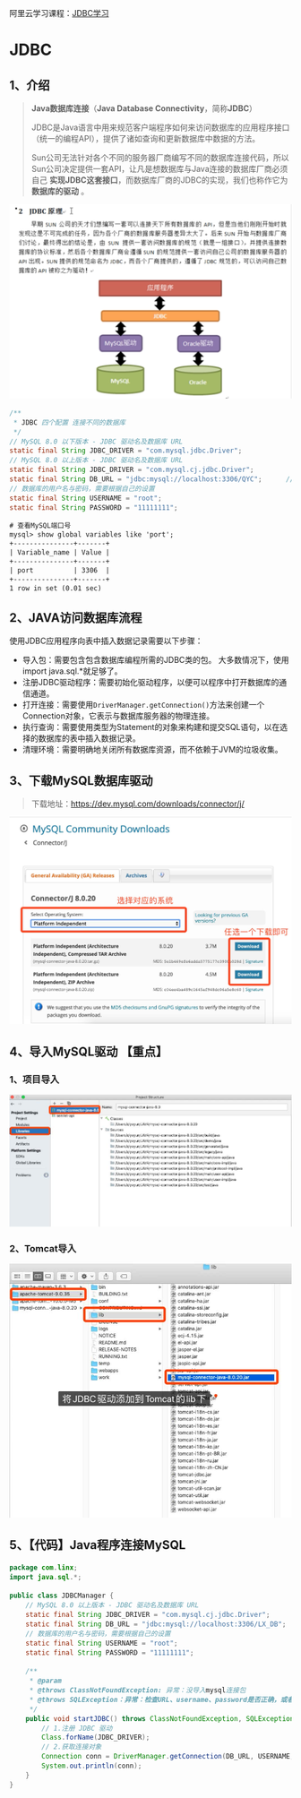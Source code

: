 阿里云学习课程：[JDBC学习](https://developer.aliyun.com/learning/course/29/detail/628)

# JDBC

## 1、介绍

> **Java数据库连接**（**Java Database Connectivity**，简称**JDBC**）
>
> JDBC是Java语言中用来规范客户端程序如何来访问数据库的应用程序接口（统一的编程API），提供了诸如查询和更新数据库中数据的方法。
>
> Sun公司无法针对各个不同的服务器厂商编写不同的数据库连接代码，所以Sun公司决定提供一套API，让凡是想数据库与Java连接的数据库厂商必须自己 **实现JDBC这套接口**，而数据库厂商的JDBC的实现，我们也称作它为 **数据库的驱动** 。

![](media_JDBC/000.png)



```java
/**
 * JDBC 四个配置 连接不同的数据库
 */
// MySQL 8.0 以下版本 - JDBC 驱动名及数据库 URL
static final String JDBC_DRIVER = "com.mysql.jdbc.Driver";
// MySQL 8.0 以上版本 - JDBC 驱动名及数据库 URL
static final String JDBC_DRIVER = "com.mysql.cj.jdbc.Driver";
static final String DB_URL = "jdbc:mysql://localhost:3306/QYC";      // 端口号可通过命令查看
// 数据库的用户名与密码，需要根据自己的设置
static final String USERNAME = "root";
static final String PASSWORD = "11111111";
```

```shell
# 查看MySQL端口号
mysql> show global variables like 'port';
+---------------+-------+
| Variable_name | Value |
+---------------+-------+
| port          | 3306  |
+---------------+-------+
1 row in set (0.01 sec)
```



## 2、JAVA访问数据库流程

使用JDBC应用程序向表中插入数据记录需要以下步骤：

* 导入包：需要包含包含数据库编程所需的JDBC类的包。 大多数情况下，使用import java.sql.*就足够了。
* 注册JDBC驱动程序：需要初始化驱动程序，以便可以程序中打开数据库的通信通道。
* 打开连接：需要使用`DriverManager.getConnection()`方法来创建一个Connection对象，它表示与数据库服务器的物理连接。
* 执行查询：需要使用类型为Statement的对象来构建和提交SQL语句，以在选择的数据库的表中插入数据记录。
* 清理环境：需要明确地关闭所有数据库资源，而不依赖于JVM的垃圾收集。



## 3、下载MySQL数据库驱动

> 下载地址：https://dev.mysql.com/downloads/connector/j/

![](media_JDBC/001.jpg)



## 4、导入MySQL驱动 【重点】

### 1、项目导入

![](media_JDBC/002.jpg)

### 2、Tomcat导入

![](media_JDBC/003.jpg)



## 5、【代码】Java程序连接MySQL

```java
package com.linx;
import java.sql.*;

public class JDBCManager {
    // MySQL 8.0 以上版本 - JDBC 驱动名及数据库 URL
    static final String JDBC_DRIVER = "com.mysql.cj.jdbc.Driver";
    static final String DB_URL = "jdbc:mysql://localhost:3306/LX_DB";
    // 数据库的用户名与密码，需要根据自己的设置
    static final String USERNAME = "root";
    static final String PASSWORD = "11111111";

    /**
     * @param
     * @throws ClassNotFoundException: 异常：没导入mysql连接包
     * @throws SQLException：异常：检查URL、username、password是否正确，或者MySQL没有启动
     */
    public void startJDBC() throws ClassNotFoundException, SQLException {
        // 1.注册 JDBC 驱动
        Class.forName(JDBC_DRIVER);
        // 2.获取连接对象
        Connection conn = DriverManager.getConnection(DB_URL, USERNAME, PASSWORD);
        System.out.println(conn);
    }
}
```









